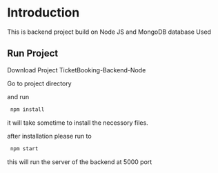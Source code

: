 # Introduction

This is backend project build on Node JS and MongoDB database Used  

## Run Project 

Download Project TicketBooking-Backend-Node

Go to project directory

and run

```bash
 npm install
```

it will take sometime to install the necessory files. 

after installation please run to

```bash
 npm start
```

this will run the server of the backend at 5000 port